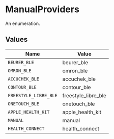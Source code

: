 # ManualProviders

An enumeration.


## Values

| Name                  | Value                 |
| --------------------- | --------------------- |
| `BEURER_BLE`          | beurer_ble            |
| `OMRON_BLE`           | omron_ble             |
| `ACCUCHEK_BLE`        | accuchek_ble          |
| `CONTOUR_BLE`         | contour_ble           |
| `FREESTYLE_LIBRE_BLE` | freestyle_libre_ble   |
| `ONETOUCH_BLE`        | onetouch_ble          |
| `APPLE_HEALTH_KIT`    | apple_health_kit      |
| `MANUAL`              | manual                |
| `HEALTH_CONNECT`      | health_connect        |